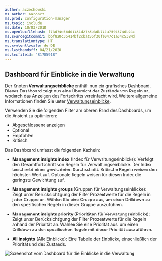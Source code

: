 ```yaml
---
author: aczechowski
ms.author: aaroncz
ms.prod: configuration-manager
ms.topic: include
ms.date: 10/03/2018
ms.openlocfilehash: f73d74e56dd1181d2728b3db742a7591374db21c
ms.sourcegitcommit: bbf820c35414bf2cba356f30fe047c1a34c5384d
ms.translationtype: HT
ms.contentlocale: de-DE
ms.lasthandoff: 04/21/2020
ms.locfileid: "81705918"
---
```

## <a name="management-insights-dashboard"></a><a name="bkmk_insights"></a> Dashboard für Einblicke in die Verwaltung
<!--1357979-->

Der Knoten **Verwaltungseinblicke** enthält nun ein grafisches Dashboard. Dieses Dashboard zeigt nun eine Übersicht der Zustände von Regeln an, wodurch das Anzeigen des Fortschritts vereinfacht wird. Weitere allgemeine Informationen finden Sie unter [Verwaltungseinblicke](../../../servers/manage/management-insights.md).

Verwenden Sie die folgenden Filter am oberen Rand des Dashboards, um die Ansicht zu optimieren:
- Abgeschlossene anzeigen
- Optional
- Empfohlen
- Kritisch

Das Dashboard umfasst die folgenden Kacheln:
- **Management insights index** (Index für Verwaltungseinblicke): Verfolgt den Gesamtfortschritt von Regeln für Verwaltungseinblicke. Der Index beschreibt einen gewichteten Durchschnitt. Kritische Regeln weisen den höchsten Wert auf. Optionale Regeln weisen für diesen Index die geringste Gewichtung auf.  

- **Management insights groups** (Gruppen für Verwaltungseinblicke): Zeigt unter Berücksichtigung der Filter Prozentwerte für die Regeln in jeder Gruppe an. Wählen Sie eine Gruppe aus, um einen Drilldown zu den spezifischen Regeln in dieser Gruppe auszuführen.  

- **Management insights priority** (Prioritäten für Verwaltungseinblicke): Zeigt unter Berücksichtigung der Filter Prozentwerte für die Regeln anhand der Priorität an. Wählen Sie eine Priorität aus, um einen Drilldown zu den spezifischen Regeln mit dieser Priorität auszuführen.  

- **All insights** (Alle Einblicke): Eine Tabelle der Einblicke, einschließlich der Priorität und des Zustands.  

![Screenshot vom Dashboard für die Einblicke in die Verwaltung](../../media/1357979-management-insights-dashboard.png)


